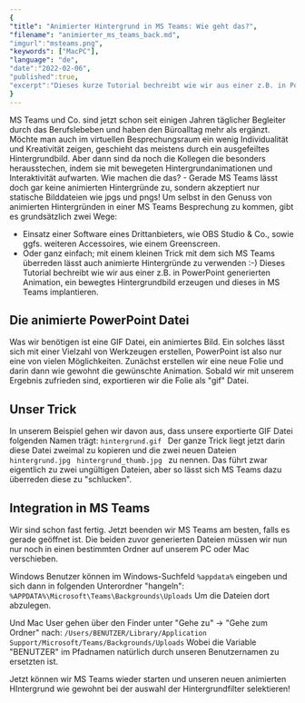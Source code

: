 ```yaml
---
{
"title": "Animierter Hintergrund in MS Teams: Wie geht das?",
"filename": "animierter_ms_teams_back.md",
"imgurl":"msteams.png",
"keywords": ["MacPC"],
"language": "de",
"date":"2022-02-06",
"published":true,
"excerpt":"Dieses kurze Tutorial bechreibt wie wir aus einer z.B. in PowerPoint generierten Animation, ein bewegtes Hintergrundbild erzeugen und dieses in MS Teams implantieren."
}
---
```

MS Teams und Co. sind jetzt schon seit einigen Jahren täglicher Begleiter durch das Berufslebeben und haben den Büroalltag mehr als ergänzt. Möchte man auch im virtuellen Besprechungsraum ein wenig Individualität und Kreativität zeigen, geschieht das meistens durch ein ausgefeiltes Hintergrundbild.
Aber dann sind da noch die Kollegen die besonders herausstechen, indem sie mit bewegeten Hintergrundanimationen und Interaktivität aufwarten.
Wie machen die das? - Gerade MS Teams lässt doch gar keine animierten Hintergründe zu, sondern akzeptiert nur statische Bilddateien wie jpgs und pngs!
Um selbst in den Genuss von animierten Hintergründen in einer MS Teams Besprechung zu kommen, gibt es grundsätzlich zwei Wege:
- Einsatz einer Software eines Drittanbieters, wie OBS Studio & Co., sowie ggfs. weiteren Accessoires, wie einem Greenscreen.
- Oder ganz einfach; mit einem kleinen Trick mit dem sich MS Teams überreden lässt auch animierte Hintergründe zu verwenden :-)
Dieses Tutorial bechreibt wie wir aus einer z.B. in PowerPoint generierten Animation, ein bewegtes Hintergrundbild erzeugen und dieses in MS Teams implantieren.

## Die animierte PowerPoint Datei
Was wir benötigen ist eine GIF Datei, ein animiertes Bild. Ein solches lässt sich mit einer Vielzahl von Werkzeugen erstellen, PowerPoint ist also nur eine von vielen Möglichkeiten.
Zunächst erstellen wir eine neue Folie und darin dann wie gewohnt die gewünschte Animation.
Sobald wir mit unserem Ergebnis zufrieden sind, exportieren wir die Folie als "gif" Datei.

## Unser Trick
In unserem Beispiel gehen wir davon aus, dass unsere exportierte GIF Datei folgenden Namen trägt:
 `hintergrund.gif `
Der ganze Trick liegt jetzt darin diese Datei zweimal zu kopieren und die zwei neuen Dateien
 `hintergrund.jpg `
 `hintergrund_thumb.jpg `
zu nennen.
Das führt zwar eigentlich zu zwei ungültigen Dateien, aber so lässt sich MS Teams dazu überreden diese zu "schlucken".

## Integration in MS Teams
Wir sind schon fast fertig. Jetzt beenden wir MS Teams am besten, falls es gerade geöffnet ist. Die beiden zuvor generierten Dateien müssen wir nun nur noch in einen bestimmten Ordner auf unserem PC oder Mac verschieben.

Windows Benutzer können im Windows-Suchfeld `%appdata%` eingeben und sich dann in folgenden Unterordner "hangeln":
`%APPDATA%\Microsoft\Teams\Backgrounds\Uploads`
Um die Dateien dort abzulegen.

Und Mac User gehen über den Finder unter "Gehe zu" -> "Gehe zum Ordner" nach:
`/Users/BENUTZER/Library/Application Support/Microsoft/Teams/Backgrounds/Uploads`
Wobei die Variable "BENUTZER" im Pfadnamen natürlich durch unseren Benutzernamen zu ersetzten ist.

Jetzt können wir MS Teams wieder starten und unseren neuen animierten HIntergrund wie gewohnt bei der auswahl der Hintergrundfilter selektieren!